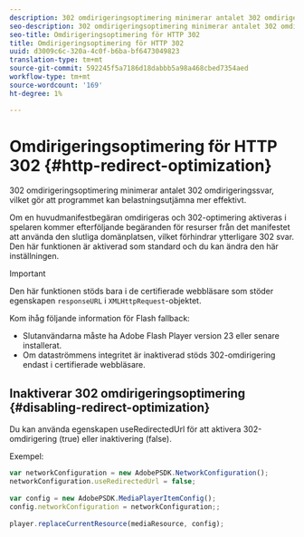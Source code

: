 ```yaml
---
description: 302 omdirigeringsoptimering minimerar antalet 302 omdirigeringssvar, vilket gör att programmet kan belastningsutjämna mer effektivt.
seo-description: 302 omdirigeringsoptimering minimerar antalet 302 omdirigeringssvar, vilket gör att programmet kan belastningsutjämna mer effektivt.
seo-title: Omdirigeringsoptimering för HTTP 302
title: Omdirigeringsoptimering för HTTP 302
uuid: d3009c6c-320a-4c0f-b6ba-bf6473049823
translation-type: tm+mt
source-git-commit: 592245f5a7186d18dabbb5a98a468cbed7354aed
workflow-type: tm+mt
source-wordcount: '169'
ht-degree: 1%

---
```



# Omdirigeringsoptimering för HTTP 302 {#http-redirect-optimization}

302 omdirigeringsoptimering minimerar antalet 302 omdirigeringssvar, vilket gör att programmet kan belastningsutjämna mer effektivt.

Om en huvudmanifestbegäran omdirigeras och 302-optimering aktiveras i spelaren kommer efterföljande begäranden för resurser från det manifestet att använda den slutliga domänplatsen, vilket förhindrar ytterligare 302 svar. Den här funktionen är aktiverad som standard och du kan ändra den här inställningen.

>[!IMPORTANT]
>
>Den här funktionen stöds bara i de certifierade webbläsare som stöder egenskapen `responseURL` i `XMLHttpRequest`-objektet.

Kom ihåg följande information för Flash fallback:

* Slutanvändarna måste ha Adobe Flash Player version 23 eller senare installerat.
* Om dataströmmens integritet är inaktiverad stöds 302-omdirigering endast i certifierade webbläsare.

## Inaktiverar 302 omdirigeringsoptimering {#disabling-redirect-optimization}

Du kan använda egenskapen useRedirectedUrl för att aktivera 302-omdirigering (true) eller inaktivering (false).

Exempel:

```js
var networkConfiguration = new AdobePSDK.NetworkConfiguration(); 
networkConfiguration.useRedirectedUrl = false; 
 
var config = new AdobePSDK.MediaPlayerItemConfig(); 
config.networkConfiguration = networkConfiguration;; 
 
player.replaceCurrentResource(mediaResource, config);
```
